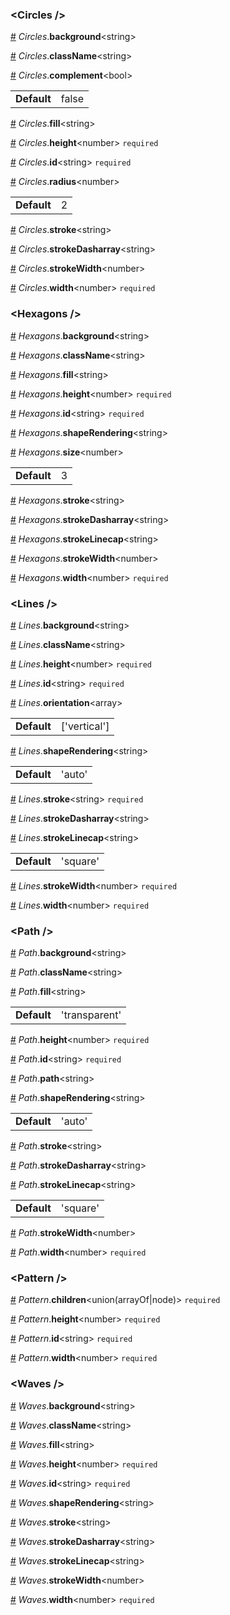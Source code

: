 <h3 id="circles-">&lt;Circles /&gt;</h3>



<a id="#Circles__background" name="Circles__background" href="#Circles__background">#</a> *Circles*.**background**&lt;string&gt;  

<a id="#Circles__className" name="Circles__className" href="#Circles__className">#</a> *Circles*.**className**&lt;string&gt;  

<a id="#Circles__complement" name="Circles__complement" href="#Circles__complement">#</a> *Circles*.**complement**&lt;bool&gt;  <table><tr><td><strong>Default</strong></td><td>false</td></td></table>

<a id="#Circles__fill" name="Circles__fill" href="#Circles__fill">#</a> *Circles*.**fill**&lt;string&gt;  

<a id="#Circles__height" name="Circles__height" href="#Circles__height">#</a> *Circles*.**height**&lt;number&gt; `required` 

<a id="#Circles__id" name="Circles__id" href="#Circles__id">#</a> *Circles*.**id**&lt;string&gt; `required` 

<a id="#Circles__radius" name="Circles__radius" href="#Circles__radius">#</a> *Circles*.**radius**&lt;number&gt;  <table><tr><td><strong>Default</strong></td><td>2</td></td></table>

<a id="#Circles__stroke" name="Circles__stroke" href="#Circles__stroke">#</a> *Circles*.**stroke**&lt;string&gt;  

<a id="#Circles__strokeDasharray" name="Circles__strokeDasharray" href="#Circles__strokeDasharray">#</a> *Circles*.**strokeDasharray**&lt;string&gt;  

<a id="#Circles__strokeWidth" name="Circles__strokeWidth" href="#Circles__strokeWidth">#</a> *Circles*.**strokeWidth**&lt;number&gt;  

<a id="#Circles__width" name="Circles__width" href="#Circles__width">#</a> *Circles*.**width**&lt;number&gt; `required` 

<h3 id="hexagons-">&lt;Hexagons /&gt;</h3>



<a id="#Hexagons__background" name="Hexagons__background" href="#Hexagons__background">#</a> *Hexagons*.**background**&lt;string&gt;  

<a id="#Hexagons__className" name="Hexagons__className" href="#Hexagons__className">#</a> *Hexagons*.**className**&lt;string&gt;  

<a id="#Hexagons__fill" name="Hexagons__fill" href="#Hexagons__fill">#</a> *Hexagons*.**fill**&lt;string&gt;  

<a id="#Hexagons__height" name="Hexagons__height" href="#Hexagons__height">#</a> *Hexagons*.**height**&lt;number&gt; `required` 

<a id="#Hexagons__id" name="Hexagons__id" href="#Hexagons__id">#</a> *Hexagons*.**id**&lt;string&gt; `required` 

<a id="#Hexagons__shapeRendering" name="Hexagons__shapeRendering" href="#Hexagons__shapeRendering">#</a> *Hexagons*.**shapeRendering**&lt;string&gt;  

<a id="#Hexagons__size" name="Hexagons__size" href="#Hexagons__size">#</a> *Hexagons*.**size**&lt;number&gt;  <table><tr><td><strong>Default</strong></td><td>3</td></td></table>

<a id="#Hexagons__stroke" name="Hexagons__stroke" href="#Hexagons__stroke">#</a> *Hexagons*.**stroke**&lt;string&gt;  

<a id="#Hexagons__strokeDasharray" name="Hexagons__strokeDasharray" href="#Hexagons__strokeDasharray">#</a> *Hexagons*.**strokeDasharray**&lt;string&gt;  

<a id="#Hexagons__strokeLinecap" name="Hexagons__strokeLinecap" href="#Hexagons__strokeLinecap">#</a> *Hexagons*.**strokeLinecap**&lt;string&gt;  

<a id="#Hexagons__strokeWidth" name="Hexagons__strokeWidth" href="#Hexagons__strokeWidth">#</a> *Hexagons*.**strokeWidth**&lt;number&gt;  

<a id="#Hexagons__width" name="Hexagons__width" href="#Hexagons__width">#</a> *Hexagons*.**width**&lt;number&gt; `required` 

<h3 id="lines-">&lt;Lines /&gt;</h3>



<a id="#Lines__background" name="Lines__background" href="#Lines__background">#</a> *Lines*.**background**&lt;string&gt;  

<a id="#Lines__className" name="Lines__className" href="#Lines__className">#</a> *Lines*.**className**&lt;string&gt;  

<a id="#Lines__height" name="Lines__height" href="#Lines__height">#</a> *Lines*.**height**&lt;number&gt; `required` 

<a id="#Lines__id" name="Lines__id" href="#Lines__id">#</a> *Lines*.**id**&lt;string&gt; `required` 

<a id="#Lines__orientation" name="Lines__orientation" href="#Lines__orientation">#</a> *Lines*.**orientation**&lt;array&gt;  <table><tr><td><strong>Default</strong></td><td>['vertical']</td></td></table>

<a id="#Lines__shapeRendering" name="Lines__shapeRendering" href="#Lines__shapeRendering">#</a> *Lines*.**shapeRendering**&lt;string&gt;  <table><tr><td><strong>Default</strong></td><td>'auto'</td></td></table>

<a id="#Lines__stroke" name="Lines__stroke" href="#Lines__stroke">#</a> *Lines*.**stroke**&lt;string&gt; `required` 

<a id="#Lines__strokeDasharray" name="Lines__strokeDasharray" href="#Lines__strokeDasharray">#</a> *Lines*.**strokeDasharray**&lt;string&gt;  

<a id="#Lines__strokeLinecap" name="Lines__strokeLinecap" href="#Lines__strokeLinecap">#</a> *Lines*.**strokeLinecap**&lt;string&gt;  <table><tr><td><strong>Default</strong></td><td>'square'</td></td></table>

<a id="#Lines__strokeWidth" name="Lines__strokeWidth" href="#Lines__strokeWidth">#</a> *Lines*.**strokeWidth**&lt;number&gt; `required` 

<a id="#Lines__width" name="Lines__width" href="#Lines__width">#</a> *Lines*.**width**&lt;number&gt; `required` 

<h3 id="path-">&lt;Path /&gt;</h3>



<a id="#Path__background" name="Path__background" href="#Path__background">#</a> *Path*.**background**&lt;string&gt;  

<a id="#Path__className" name="Path__className" href="#Path__className">#</a> *Path*.**className**&lt;string&gt;  

<a id="#Path__fill" name="Path__fill" href="#Path__fill">#</a> *Path*.**fill**&lt;string&gt;  <table><tr><td><strong>Default</strong></td><td>'transparent'</td></td></table>

<a id="#Path__height" name="Path__height" href="#Path__height">#</a> *Path*.**height**&lt;number&gt; `required` 

<a id="#Path__id" name="Path__id" href="#Path__id">#</a> *Path*.**id**&lt;string&gt; `required` 

<a id="#Path__path" name="Path__path" href="#Path__path">#</a> *Path*.**path**&lt;string&gt;  

<a id="#Path__shapeRendering" name="Path__shapeRendering" href="#Path__shapeRendering">#</a> *Path*.**shapeRendering**&lt;string&gt;  <table><tr><td><strong>Default</strong></td><td>'auto'</td></td></table>

<a id="#Path__stroke" name="Path__stroke" href="#Path__stroke">#</a> *Path*.**stroke**&lt;string&gt;  

<a id="#Path__strokeDasharray" name="Path__strokeDasharray" href="#Path__strokeDasharray">#</a> *Path*.**strokeDasharray**&lt;string&gt;  

<a id="#Path__strokeLinecap" name="Path__strokeLinecap" href="#Path__strokeLinecap">#</a> *Path*.**strokeLinecap**&lt;string&gt;  <table><tr><td><strong>Default</strong></td><td>'square'</td></td></table>

<a id="#Path__strokeWidth" name="Path__strokeWidth" href="#Path__strokeWidth">#</a> *Path*.**strokeWidth**&lt;number&gt;  

<a id="#Path__width" name="Path__width" href="#Path__width">#</a> *Path*.**width**&lt;number&gt; `required` 

<h3 id="pattern-">&lt;Pattern /&gt;</h3>



<a id="#Pattern__children" name="Pattern__children" href="#Pattern__children">#</a> *Pattern*.**children**&lt;union(arrayOf|node)&gt; `required` 

<a id="#Pattern__height" name="Pattern__height" href="#Pattern__height">#</a> *Pattern*.**height**&lt;number&gt; `required` 

<a id="#Pattern__id" name="Pattern__id" href="#Pattern__id">#</a> *Pattern*.**id**&lt;string&gt; `required` 

<a id="#Pattern__width" name="Pattern__width" href="#Pattern__width">#</a> *Pattern*.**width**&lt;number&gt; `required` 

<h3 id="waves-">&lt;Waves /&gt;</h3>



<a id="#Waves__background" name="Waves__background" href="#Waves__background">#</a> *Waves*.**background**&lt;string&gt;  

<a id="#Waves__className" name="Waves__className" href="#Waves__className">#</a> *Waves*.**className**&lt;string&gt;  

<a id="#Waves__fill" name="Waves__fill" href="#Waves__fill">#</a> *Waves*.**fill**&lt;string&gt;  

<a id="#Waves__height" name="Waves__height" href="#Waves__height">#</a> *Waves*.**height**&lt;number&gt; `required` 

<a id="#Waves__id" name="Waves__id" href="#Waves__id">#</a> *Waves*.**id**&lt;string&gt; `required` 

<a id="#Waves__shapeRendering" name="Waves__shapeRendering" href="#Waves__shapeRendering">#</a> *Waves*.**shapeRendering**&lt;string&gt;  

<a id="#Waves__stroke" name="Waves__stroke" href="#Waves__stroke">#</a> *Waves*.**stroke**&lt;string&gt;  

<a id="#Waves__strokeDasharray" name="Waves__strokeDasharray" href="#Waves__strokeDasharray">#</a> *Waves*.**strokeDasharray**&lt;string&gt;  

<a id="#Waves__strokeLinecap" name="Waves__strokeLinecap" href="#Waves__strokeLinecap">#</a> *Waves*.**strokeLinecap**&lt;string&gt;  

<a id="#Waves__strokeWidth" name="Waves__strokeWidth" href="#Waves__strokeWidth">#</a> *Waves*.**strokeWidth**&lt;number&gt;  

<a id="#Waves__width" name="Waves__width" href="#Waves__width">#</a> *Waves*.**width**&lt;number&gt; `required` 
